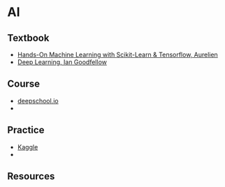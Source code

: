 # AI
<h2>Textbook</h2>
  <ul>
    <li><a href="">Hands-On Machine Learning with Scikit-Learn & Tensorflow, Aurelien</a></li>
    <li><a href="">Deep Learning, Ian Goodfellow</a></li>
  </ul>
<h2>Course</h2>
  <ul>
    <li><a href="https://github.com/sachinruk/deepschool.io">deepschool.io</a></li>
    <li><a href=""></a></li>
  </ul>
<h2>Practice</h2>
  <ul>
    <li><a href="https://www.kaggle.com/">Kaggle</a></li>
    <li><a href=""></a></li>
  </ul>
<h2>Resources</h2>

